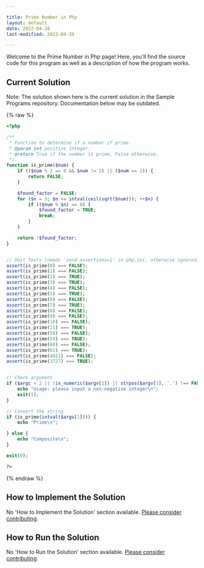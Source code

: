 ```yaml
---

title: Prime Number in Php
layout: default
date: 2022-04-28
last-modified: 2022-04-29

---
```


Welcome to the Prime Number in Php page! Here, you'll find the source code for this program as well as a description of how the program works.

## Current Solution

Note: The solution shown here is the current solution in the Sample Programs repository. Documentation below may be outdated.

{% raw %}

```Php
<?php

/**
 * Function to determine if a number if prime.
 * @param int positive integer.
 * @return True if the number is prime, False otherwise.
 */
function is_prime($num) {
    if (($num % 2 == 0 && $num != 2) || ($num == 1)) {
        return FALSE;
    }

    $found_factor = FALSE;
    for ($n = 3; $n <= intval(ceil(sqrt($num))); ++$n) {
        if (($num % $n) == 0) {
            $found_factor = TRUE;
            break;
        }
    }

    return !$found_factor;
}


// Unit Tests (needs 'zend.assertions=1' in php.ini, otherwise ignored)
assert(is_prime(0) === FALSE);
assert(is_prime(1) === FALSE);
assert(is_prime(2) === TRUE);
assert(is_prime(3) === TRUE);
assert(is_prime(4) === FALSE);
assert(is_prime(5) === TRUE);
assert(is_prime(6) === FALSE);
assert(is_prime(7) === TRUE);
assert(is_prime(8) === FALSE);
assert(is_prime(9) === FALSE);
assert(is_prime(10) === FALSE);
assert(is_prime(11) === TRUE);
assert(is_prime(58) === FALSE);
assert(is_prime(59) === TRUE);
assert(is_prime(60) === FALSE);
assert(is_prime(61) === TRUE);
assert(is_prime(4011) === FALSE);
assert(is_prime(3727) === TRUE);


// Check argument
if ($argc < 2 || !is_numeric($argv[1]) || strpos($argv[1], '.') !== FALSE || strpos($argv[1], '-') !== FALSE) {
    echo "Usage: please input a non-negative integer\n";
    exit(1);
}

// Convert the string
if (is_prime(intval($argv[1]))) {
    echo "Prime\n";

} else {
    echo "Composite\n";
}

exit(0);

?>

```

{% endraw %}

## How to Implement the Solution

No 'How to Implement the Solution' section available. [Please consider contributing](https://github.com/TheRenegadeCoder/sample-programs-website).

## How to Run the Solution

No 'How to Run the Solution' section available. [Please consider contributing](https://github.com/TheRenegadeCoder/sample-programs-website).